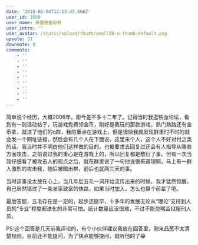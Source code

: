 ```yaml
---
date: '2018-02-04T12:13:45.666Z'
user_id: 1660
user_name: 弗雷德崔斯特
user_intro: ''
user_avatar: /static/upload/thumb/small50-u-thumb-default.png
upvote: 21
downvote: 0
comments:
    - ''
    - ''
    - ''
    - ''
    - ''
    - ''
    - ''
    - ''
    - ''
---
```


简单说个经历，大概2006年，距今差不多十二年了。记得当时我逛铁血论坛，看到有一则活动帖子，玩游戏免费领金币，刚好是我玩的那款游戏，熟门熟路还有金币拿，就进了他们的q群，我的重点在游戏上，但是很快我就发现群里时不时的就会发一个网址链接，然后会有几个人在下面说，这里来个人，这个人不好对付之类的话，我当时并不明白他们这样做的目的，也被要求去回复过还会有人指导从哪些方面攻击，之前说过我的重心是在游戏上的，所以回复都是敷衍了事。但有一次当我仔细看了被攻击人的观点之后，就在群里说了一句他说很有道理啊，马上有一群人激烈的攻击我，随后被踢出群，前后也就两三天的事。

当时这事没太放在心上，当几年后五毛一词开始流传出来的时候，我才猛然惊醒，自己居然错过了一条发家致富的快路，如果当时加入，怎么也算个前辈了吧。

最后答题，五毛存在是一定的，起步还挺早，十多年的发展无论从“理论”支持到人员的“专业”程度都进化的非常可怕。统计数量应该很难，不过不能忽略监狱服刑人员。

PS:这个回答是几天前我评论的，有个小伙伴建议我放在回答里，刚来品葱不太清楚规则，目前还不能提问，为了快点能够提问，就听他的了😁
